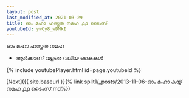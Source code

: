 ```yaml
---
layout: post
last_modified_at: 2021-03-29
title: ഓം മഹാ ഹസ്തത നമഹ ൧൧ ടൈംസ്
youtubeId: ywCy8_wDMkI
---
```

 
 
 ഓം മഹാ ഹസ്തത നമഹ 
 
 -  ആർക്കാണ് വളരെ വലിയ കൈകൾ 
 
  
 
  
 
 
 
 
 
 


{% include youtubePlayer.html id=page.youtubeId %}
 
[Next]({{ site.baseurl }}{% link  split1/_posts/2013-11-06-ഓം മഹാ കയ്യ് നമഹ ൧൧ ടൈംസ്.md%})
 

